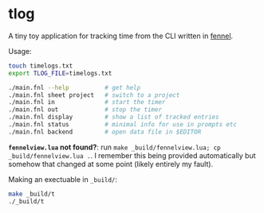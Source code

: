 # tlog

A tiny toy application for tracking time from the CLI written in [fennel](https://fennel-lang.org).

Usage:

```sh
touch timelogs.txt
export TLOG_FILE=timelogs.txt

./main.fnl --help          # get help
./main.fnl sheet project   # switch to a project
./main.fnl in              # start the timer
./main.fnl out             # stop the timer
./main.fnl display         # show a list of tracked entries
./main.fnl status          # minimal info for use in prompts etc
./main.fnl backend         # open data file in $EDITOR
```

**`fennelview.lua` not found?**: run `make _build/fennelview.lua; cp _build/fennelview.lua .`. I remember this being provided automatically but somehow that changed at some point (likely entirely my fault).

Making an exectuable in `_build/`:
```sh
make _build/t
./_build/t
```
